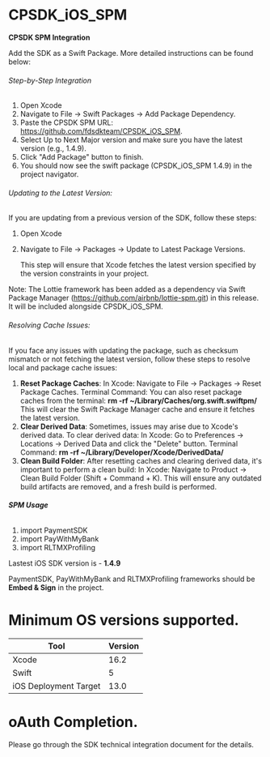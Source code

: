 # CPSDK_iOS_SPM

**CPSDK SPM Integration**

Add the SDK as a Swift Package. More detailed instructions can be found below:

###### Step-by-Step Integration

1. Open Xcode
2. Navigate to File -> Swift Packages -> Add Package Dependency.
3. Paste the CPSDK SPM URL: https://github.com/fdsdkteam/CPSDK_iOS_SPM.
4. Select Up to Next Major version and make sure you have the latest version (e.g., 1.4.9).
5. Click "Add Package" button to finish.
6. You should now see the swift package (CPSDK_iOS_SPM 1.4.9) in the project navigator.

###### Updating to the Latest Version:
If you are updating from a previous version of the SDK, follow these steps:
1.	Open Xcode
2.	Navigate to File -> Packages -> Update to Latest Package Versions.

  	This step will ensure that Xcode fetches the latest version specified by the version constraints in your project.
   
Note: The Lottie framework has been added as a dependency via Swift Package Manager (https://github.com/airbnb/lottie-spm.git) in this release. It will be included alongside CPSDK_iOS_SPM.
  	
  	
###### Resolving Cache Issues:
If you face any issues with updating the package, such as checksum mismatch or not fetching the latest version, follow these steps to resolve local and package cache issues:
1.	**Reset Package Caches**:
   In Xcode: Navigate to File -> Packages -> Reset Package Caches.
  	Terminal Command: You can also reset package caches from the terminal:
  	**rm -rf ~/Library/Caches/org.swift.swiftpm/**
  	This will clear the Swift Package Manager cache and ensure it fetches the latest version.
2.	**Clear Derived Data**:
   Sometimes, issues may arise due to Xcode's derived data.
  	To clear derived data:
  	In Xcode: Go to Preferences -> Locations -> Derived Data and click the "Delete" button.
	Terminal Command: **rm -rf ~/Library/Developer/Xcode/DerivedData/**
3. **Clean Build Folder**:
   After resetting caches and clearing derived data, it's important to perform a clean build:
   In Xcode: Navigate to Product -> Clean Build Folder (Shift + Command + K).
   This will ensure any outdated build artifacts are removed, and a fresh build is performed.



###### **SPM Usage**

1. import PaymentSDK
2. import PayWithMyBank
3. import RLTMXProfiling

Lastest iOS SDK version is - **1.4.9**

PaymentSDK, PayWithMyBank and RLTMXProfiling frameworks should be **Embed & Sign** in the project.


# **Minimum OS versions supported.**

| Tool| Version| 
|---------------|------|
|Xcode |16.2| 
|Swift |5|
|iOS Deployment Target |13.0| 



# **oAuth Completion.**

Please go through the SDK technical integration document for the details.
